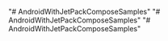 "# AndroidWithJetPackComposeSamples" 
"# AndroidWithJetPackComposeSamples" 
"# AndroidWithJetPackComposeSamples" 
